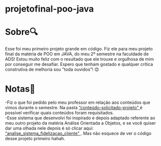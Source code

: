 # projetofinal-poo-java

 <h1>
   Sobre🔍
  </h1> 
Esse foi meu primeiro projeto grande em código. Fiz ele para meu projeto final da matéria de POO em JAVA, do meu 2º semestre na faculdade de ADS! Estou muito feliz com o resultado que ele trouxe e orgulhosa de mim por conseguir me desafiar. Espero que tenham gostado e qualquer crítica construtiva de melhoria sou "toda ouvidos"! 
😊 
 <h1>
    Notas📝
  </h1> 

-Fiz o que foi pedido pelo meu professor em relação aos conteúdos que vimos durante o semestre. Na pasta <a href='https://github.com/lauraprass/sistema_fidelizacao_cliente/tree/main/conteudo-solicitado-projeto' >“conteúdo-solicitado-projeto" </a> é possível verificar quais conteúdos foram requisitados. 
<br>
-Esse sistema que desenvolvi foi inspirado e depois adaptado referente ao meu outro projeto da matéria Análise Orientada a Objetos, e se você quiser dar uma olhada nele depois é só clicar aqui:
<a href='https://github.com/lauraprass/analise_sistema_fidelizacao_cliente' >“analise_sistema_fidelizacao_cliente" </a>.  Mas não esquece de ver o código desse projeto primeiro hahah.

